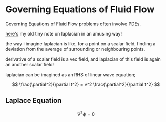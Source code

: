 # Governing Equations of Fluid Flow

Governing Equations of Fluid Flow problems often involve PDEs.

[here's](https://drive.google.com/file/d/17ENC6nCxcWn3py25OW-sRe31WkieeIyp/view?usp=sharing) my old tiny note on laplacian in an amusing way!

the way i imagine laplacian is like, for a point on a scalar field, finding a deviation from the average of surrounding or neighbouring points.

derivative of a scalar field is a vec field, and laplacian of this field is again an another scalar field!

laplacian can be imagined as an RHS of linear wave equation;

$$ \frac{\partial^2}{\partial t^2} = v^2 \frac{\partial^2}{\partial t^2} $$


## Laplace Equation
$$ \nabla^2 \phi = 0 $$

